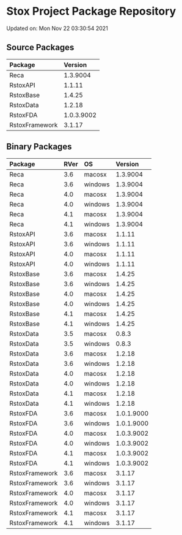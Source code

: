 # Stox Project Package Repository


Updated on: Mon Nov 22 03:30:54 2021
## Source Packages

|Package        |Version    |
|:--------------|:----------|
|Reca           |1.3.9004   |
|RstoxAPI       |1.1.11     |
|RstoxBase      |1.4.25     |
|RstoxData      |1.2.18     |
|RstoxFDA       |1.0.3.9002 |
|RstoxFramework |3.1.17     |

## Binary Packages

|Package        |RVer |OS      |Version    |
|:--------------|:----|:-------|:----------|
|Reca           |3.6  |macosx  |1.3.9004   |
|Reca           |3.6  |windows |1.3.9004   |
|Reca           |4.0  |macosx  |1.3.9004   |
|Reca           |4.0  |windows |1.3.9004   |
|Reca           |4.1  |macosx  |1.3.9004   |
|Reca           |4.1  |windows |1.3.9004   |
|RstoxAPI       |3.6  |macosx  |1.1.11     |
|RstoxAPI       |3.6  |windows |1.1.11     |
|RstoxAPI       |4.0  |macosx  |1.1.11     |
|RstoxAPI       |4.0  |windows |1.1.11     |
|RstoxBase      |3.6  |macosx  |1.4.25     |
|RstoxBase      |3.6  |windows |1.4.25     |
|RstoxBase      |4.0  |macosx  |1.4.25     |
|RstoxBase      |4.0  |windows |1.4.25     |
|RstoxBase      |4.1  |macosx  |1.4.25     |
|RstoxBase      |4.1  |windows |1.4.25     |
|RstoxData      |3.5  |macosx  |0.8.3      |
|RstoxData      |3.5  |windows |0.8.3      |
|RstoxData      |3.6  |macosx  |1.2.18     |
|RstoxData      |3.6  |windows |1.2.18     |
|RstoxData      |4.0  |macosx  |1.2.18     |
|RstoxData      |4.0  |windows |1.2.18     |
|RstoxData      |4.1  |macosx  |1.2.18     |
|RstoxData      |4.1  |windows |1.2.18     |
|RstoxFDA       |3.6  |macosx  |1.0.1.9000 |
|RstoxFDA       |3.6  |windows |1.0.1.9000 |
|RstoxFDA       |4.0  |macosx  |1.0.3.9002 |
|RstoxFDA       |4.0  |windows |1.0.3.9002 |
|RstoxFDA       |4.1  |macosx  |1.0.3.9002 |
|RstoxFDA       |4.1  |windows |1.0.3.9002 |
|RstoxFramework |3.6  |macosx  |3.1.17     |
|RstoxFramework |3.6  |windows |3.1.17     |
|RstoxFramework |4.0  |macosx  |3.1.17     |
|RstoxFramework |4.0  |windows |3.1.17     |
|RstoxFramework |4.1  |macosx  |3.1.17     |
|RstoxFramework |4.1  |windows |3.1.17     |
